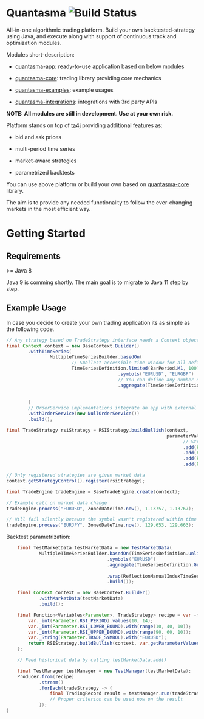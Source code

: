 # Quantasma ![Build Status](https://travis-ci.com/pmorou/quantasma.svg?branch=master)

All-in-one algorithmic trading platform. Build your own backtested-strategy using Java, and execute along with support of continuous track and optimization modules.

Modules short-description:

-   [quantasma-app]({quantasma-app/}): ready-to-use application based on below modules

-   [quantasma-core]({quantasma-core/}): trading library providing core mechanics

-   [quantasma-examples]({quantasma-examples/}): example usages

-   [quantasma-integrations]({quantasma-integrations/}): integrations with 3rd party APIs

**NOTE: All modules are still in development. Use at your own risk.**

Platform stands on top of [ta4j](https://github.com/ta4j/ta4j) providing additional features as:

-   bid and ask prices

-   multi-period time series

-   market-aware strategies

-   parametrized backtests

You can use above platform or build your own based on [quantasma-core]({quantasma-core/}) library.

The aim is to provide any needed functionality to follow the ever-changing markets in the most efficient way.

# Getting Started

## Requirements

&gt;= Java 8

Java 9 is comming shortly. The main goal is to migrate to Java 11 step by step.

## Example Usage

In case you decide to create your own trading application its as simple as the following code.

``` java
// Any strategy based on TradeStrategy interface needs a Context object
final Context context = new BaseContext.Builder()
        .withTimeSeries(
                MultipleTimeSeriesBuilder.basedOn(
                        // Smallest accessible time window for all defined below symbols
                        TimeSeriesDefinition.limited(BarPeriod.M1, 100))
                                         .symbols("EURUSD", "EURGBP")
                                         // You can define any number of additional time windows for above symbols
                                         .aggregate(TimeSeriesDefinition.Group.of("EURUSD")
                                                                              .add(TimeSeriesDefinition.limited(BarPeriod.M5, 100))
                                                                              .add(TimeSeriesDefinition.limited(BarPeriod.M30, 100)))
        )
        // OrderService implementations integrate an app with external APIs
        .withOrderService(new NullOrderService())
        .build();

final TradeStrategy rsiStrategy = RSIStrategy.buildBullish(context,
                                                           parameterValues -> parameterValues
                                                                 // Strings/Enums are allowed
                                                                 .add(Parameter.TRADE_SYMBOL, "EURUSD")
                                                                 .add(Parameter.RSI_PERIOD, 14)
                                                                 .add(Parameter.RSI_LOWER_BOUND, 30)
                                                                 .add(Parameter.RSI_UPPER_BOUND, 70));

// Only registered strategies are given market data
context.getStrategyControl().register(rsiStrategy);

final TradeEngine tradeEngine = BaseTradeEngine.create(context);

// Example call on market data change
tradeEngine.process("EURUSD", ZonedDateTime.now(), 1.13757, 1.13767);

// Will fail silently because the symbol wasn't registered within time series definitions
tradeEngine.process("EURJPY", ZonedDateTime.now(), 129.653, 129.663);
```

Backtest parametrization:

``` java
    final TestMarketData testMarketData = new TestMarketData(
            MultipleTimeSeriesBuilder.basedOn(TimeSeriesDefinition.unlimited(BarPeriod.M1))
                                     .symbols("EURUSD")
                                     .aggregate(TimeSeriesDefinition.Group.of("EURUSD")
                                                                          .add(TimeSeriesDefinition.unlimited(BarPeriod.M5)))
                                     .wrap(ReflectionManualIndexTimeSeries::wrap)
                                     .build());

    final Context context = new BaseContext.Builder()
            .withMarketData(testMarketData)
            .build();

    final Function<Variables<Parameter>, TradeStrategy> recipe = var -> {
        var._int(Parameter.RSI_PERIOD).values(10, 14);
        var._int(Parameter.RSI_LOWER_BOUND).with(range(10, 40, 10));
        var._int(Parameter.RSI_UPPER_BOUND).with(range(90, 60, 10));
        var._String(Parameter.TRADE_SYMBOL).with("EURUSD");
        return RSIStrategy.buildBullish(context, var.getParameterValues());
    };

    // Feed historical data by calling testMarketData.add()

    final TestManager testManager = new TestManager(testMarketData);
    Producer.from(recipe)
            .stream()
            .forEach(tradeStrategy -> {
                final TradingRecord result = testManager.run(tradeStrategy, Order.OrderType.BUY);
                // Proper criterion can be used now on the result
            });
}
```
